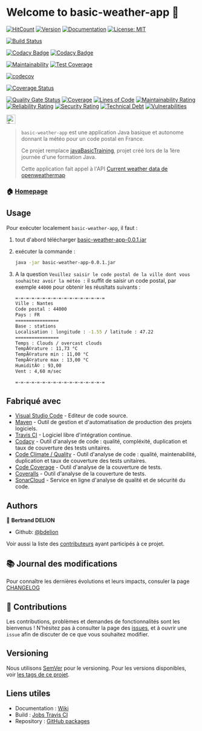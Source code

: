# Welcome to basic-weather-app 👋

[![HitCount](http://hits.dwyl.io/bdelion/basic-weather-app.svg)](http://hits.dwyl.io/bdelion/basic-weather-app) [![Version](https://img.shields.io/badge/version-0.0.1-blue.svg?cacheSeconds=2592000)](https://img.shields.io/badge/version-0.0.1-SNAPSHOT-blue.svg?cacheSeconds=2592000) [![Documentation](https://img.shields.io/badge/documentation-yes-brightgreen.svg)](https://github.com/bdelion/basic-weather-app/wiki) [![License: MIT](https://img.shields.io/badge/License-MIT-yellow.svg)](#)

[![Build Status](https://travis-ci.com/bdelion/basic-weather-app.svg?branch=master)](https://travis-ci.com/bdelion/basic-weather-app)  

[![Codacy Badge](https://api.codacy.com/project/badge/Grade/c661294477af4801929d0abb9e9613cf)](https://www.codacy.com/app/bdelion/basic-weather-app?utm_source=github.com&amp;utm_medium=referral&amp;utm_content=bdelion/basic-weather-app&amp;utm_campaign=Badge_Grade)
[![Codacy Badge](https://api.codacy.com/project/badge/Coverage/c661294477af4801929d0abb9e9613cf)](https://www.codacy.com/app/bdelion/basic-weather-app?utm_source=github.com&amp;utm_medium=referral&amp;utm_content=bdelion/basic-weather-app&amp;utm_campaign=Badge_Coverage) 

[![Maintainability](https://api.codeclimate.com/v1/badges/bd5d2ee7ab717b88cad0/maintainability)](https://codeclimate.com/github/bdelion/basic-weather-app/maintainability)
[![Test Coverage](https://api.codeclimate.com/v1/badges/bd5d2ee7ab717b88cad0/test_coverage)](https://codeclimate.com/github/bdelion/basic-weather-app/test_coverage)  

[![codecov](https://codecov.io/gh/bdelion/basic-weather-app/branch/master/graph/badge.svg)](https://codecov.io/gh/bdelion/basic-weather-app)  

[![Coverage Status](https://coveralls.io/repos/github/bdelion/basic-weather-app/badge.svg?branch=master)](https://coveralls.io/github/bdelion/basic-weather-app?branch=master)

[![Quality Gate Status](https://sonarcloud.io/api/project_badges/measure?project=bdelion_basic-weather-app&metric=alert_status)](https://sonarcloud.io/dashboard?id=bdelion_basic-weather-app) [![Coverage](https://sonarcloud.io/api/project_badges/measure?project=bdelion_basic-weather-app&metric=coverage)](https://sonarcloud.io/dashboard?id=bdelion_basic-weather-app) [![Lines of Code](https://sonarcloud.io/api/project_badges/measure?project=bdelion_basic-weather-app&metric=ncloc)](https://sonarcloud.io/dashboard?id=bdelion_basic-weather-app) [![Maintainability Rating](https://sonarcloud.io/api/project_badges/measure?project=bdelion_basic-weather-app&metric=sqale_rating)](https://sonarcloud.io/dashboard?id=bdelion_basic-weather-app) [![Reliability Rating](https://sonarcloud.io/api/project_badges/measure?project=bdelion_basic-weather-app&metric=reliability_rating)](https://sonarcloud.io/dashboard?id=bdelion_basic-weather-app) [![Security Rating](https://sonarcloud.io/api/project_badges/measure?project=bdelion_basic-weather-app&metric=security_rating)](https://sonarcloud.io/dashboard?id=bdelion_basic-weather-app) [![Technical Debt](https://sonarcloud.io/api/project_badges/measure?project=bdelion_basic-weather-app&metric=sqale_index)](https://sonarcloud.io/dashboard?id=bdelion_basic-weather-app) [![Vulnerabilities](https://sonarcloud.io/api/project_badges/measure?project=bdelion_basic-weather-app&metric=vulnerabilities)](https://sonarcloud.io/dashboard?id=bdelion_basic-weather-app)

<p>
<a href="https://sourcerer.io/bdelion"><img src="https://sourcerer.io/icons/logo-sharing.svg"height="24px" alt="Sourcerer"></a>
</p>

> `basic-weather-app` est une application Java basique et autonome donnant la météo pour un code postal en France.
> 
> Ce projet remplace [javaBasicTraining](https://github.com/bdelion/javaBasicTraining.git), projet créé lors de la 1ère journée d'une formation Java.
> 
> Cette application fait appel à l'API [Current weather data de openweathermap](https://openweathermap.org/current)

### 🏠 [Homepage](https://github.com/bdelion/basic-weather-app/tree/master)

## Usage

Pour exécuter localement `basic-weather-app`, il faut :

1. tout d'abord télécharger [basic-weather-app-0.0.1.jar](#)
2. exécuter la commande :

    ```sh
    java -jar basic-weather-app-0.0.1.jar
    ```

3. A la question `Veuillez saisir le code postal de la ville dont vous souhaitez avoir la météo :` il suffit de saisir un code postal, par exemple `44000` pour obtenir les réusltats suivants :

    ```sh
    =-=-=-=-=-=-=-=-=-=-=-=-=-=-=-=-=
    Ville : Nantes
    Code postal : 44000
    Pays : FR
    ================
    Base : stations
    Localisation : longitude : -1.55 / latitude : 47.22
    ================
    Temps : Clouds / overcast clouds
    TempÃ©rature : 11,73 °C
    TempÃ©rature min : 11,00 °C
    TempÃ©rature max : 13,00 °C
    HumiditÃ© : 93,00
    Vent : 4,60 m/sec

    =-=-=-=-=-=-=-=-=-=-=-=-=-=-=-=-=
    ```

## Fabriqué avec

* [Visual Studio Code](https://code.visualstudio.com/) - Editeur de code source.
* [Maven](https://maven.apache.org/) - Outil de gestion et d'automatisation de production des projets logiciels.
* [Travis CI](https://travis-ci.com/) - Logiciel libre d'intégration continue.
* [Codacy](https://www.codacy.com/) - Outil d'analyse de code : qualité, compléxité, duplication et taux de couverture des tests unitaires.
* [Code Climate / Quality](https://codeclimate.com/quality/) - Outil d'analyse de code : qualité, maintenabilité, duplication et taux de couverture des tests unitaires.
* [Code Coverage](https://codecov.io/) - Outil d'analyse de la couverture de tests.
* [Coveralls](https://coveralls.io/) - Outil d'analyse de la couverture de tests.
* [SonarCloud](https://sonarcloud.io/about) - Service en ligne d'analyse de qualité et de sécurité du code.

## Authors

👤 **Bertrand DELION**

* Github: [@bdelion](https://github.com/bdelion)

Voir aussi la liste des [contributeurs](https://github.com/bdelion/basic-weather-app/graphs/contributors) ayant participés à ce projet.

## :books: Journal des modifications

Pour connaître les dernières évolutions et leurs impacts, consuler la page [CHANGELOG](CHANGELOG.md)

## 🤝 Contributions

Les contributions, problèmes et demandes de fonctionnalités sont les bienvenus !
N'hésitez pas à consulter la page des [issues](https://github.com/bdelion/basic-weather-app/issues), et à ouvrir une `issue` afin de discuter de ce que vous souhaitez modifier.

## Versioning

Nous utilisons [SemVer](http://semver.org/) pour le versioning. Pour les versions disponibles, voir [les tags de ce projet](https://github.com/bdelion/basic-weather-app/tags).

## Liens utiles

* Documentation : [Wiki](https://github.com/bdelion/basic-weather-app/wiki)
* Build : [Jobs Travis CI](https://travis-ci.com/bdelion/basic-weather-app/builds)
* Repository : [GitHub packages](https://github.com/bdelion/basic-weather-app/packages)

